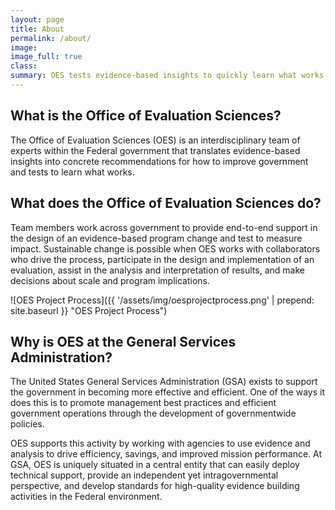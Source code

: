 ```yaml
---
layout: page
title: About
permalink: /about/
image:
image_full: true
class:
summary: OES tests evidence-based insights to quickly learn what works.
---
```

## What is the Office of Evaluation Sciences?

The Office of Evaluation Sciences (OES) is an interdisciplinary team of experts within the Federal government that translates evidence-based insights into concrete recommendations for how to improve government and tests to learn what works.

## What does the Office of Evaluation Sciences do?

Team members work across government to provide end-to-end support in the design of an evidence-based program change and test to measure impact. Sustainable change is possible when OES works with collaborators who drive the process, participate in the design and implementation of an evaluation, assist in the analysis and interpretation of results, and make decisions about scale and program implications.

![OES Project Process]({{ '/assets/img/oesprojectprocess.png' | prepend: site.baseurl }} "OES Project Process")

## Why is OES at the General Services Administration?

The United States General Services Administration (GSA) exists to support the government in becoming more effective and efficient. One of the ways it does this is to promote management best practices and efficient government operations through the development of governmentwide policies. 

OES supports this activity by working with agencies to use evidence and analysis to drive efficiency, savings, and improved mission performance. At GSA, OES is uniquely situated in a central entity that can easily deploy technical support, provide an independent yet intragovernmental perspective, and develop standards for high-quality evidence building activities in the Federal environment.
